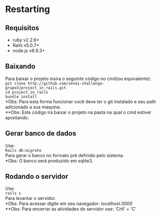 # Restarting

## Requisitos

* ruby v2.2.6+
* Rails v5.0.7+
* node.js v8.9.3+

## Baixando

Para baixar o projeto insira o seguinte código no cmd(ou equivalente): <br>
` git clone http://github.com/senai-challenge-grupo3/project_in_rails.git `<br>
` cd project_in_rails `<br>
` bundle install `<br>
*Obs: Para esta forma funcionar você deve ter o git instalado e seu path adicionado a sua maquina.<br>
**Obs: Este código irá baixar o projeto na pasta na qual o cmd estiver apontando.<br>

## Gerar banco de dados

Use: <br>
` Rails db:migrate ` <br>
Para gerar o banco no formato pré definido pelo sistema. <br>
*Obs: O banco será produzido em sqlite3. <br>

## Rodando o servidor

Use:<br>
` rails s ` <br>
Para levantar o servidor. <br>
*Obs: Para acessar digite em seu navegador: _localhost:3000_ <br>
**Obs: Para encerrar as atividades do servidor use: 'Crtl' + 'C' <br>
